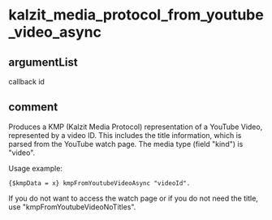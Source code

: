 # kalzit_media_protocol_from_youtube_video_async
## argumentList
callback
id
## comment

Produces a KMP (Kalzit Media Protocol) representation of a YouTube Video, represented by a video ID.
This includes the title information, which is parsed from the YouTube watch page.
The media type (field "kind") is "video".

Usage example:
```kalzit
{$kmpData = x} kmpFromYoutubeVideoAsync "videoId".
```

If you do not want to access the watch page or if you do not need the title, use "kmpFromYoutubeVideoNoTitles".
